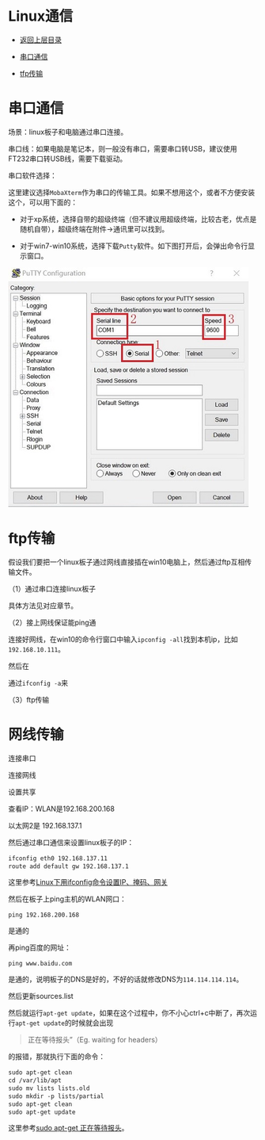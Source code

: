 # Linux通信

* [返回上层目录](../linux.md)

* [串口通信](#串口通信)

* [tfp传输](#ftp传输)


# 串口通信

场景：linux板子和电脑通过串口连接。

串口线：如果电脑是笔记本，则一般没有串口，需要串口转USB，建议使用FT232串口转USB线，需要下载驱动。

串口软件选择：

这里建议选择`MobaXterm`作为串口的传输工具。如果不想用这个，或者不方便安装这个，可以用下面的：

* 对于xp系统，选择自带的超级终端（但不建议用超级终端，比较古老，优点是随机自带），超级终端在附件->通讯里可以找到。

* 对于win7-win10系统，选择下载`Putty`软件。如下图打开后，会弹出命令行显示窗口。

![putty](pic/putty.jpg)

# ftp传输

假设我们要把一个linux板子通过网线直接插在win10电脑上，然后通过ftp互相传输文件。

（1）通过串口连接linux板子

  具体方法见对应章节。

（2）接上网线保证能ping通

连接好网线，在win10的命令行窗口中输入`ipconfig -all`找到本机ip，比如`192.168.10.111`。

然后在

通过`ifconfig -a`来

（3）ftp传输



# 网线传输

连接串口

连接网线

设置共享

查看IP：WLAN是192.168.200.168

以太网2是 192.168.137.1

然后通过串口通信来设置linux板子的IP：

```
ifconfig eth0 192.168.137.11
route add default gw 192.168.137.1
```

这里参考[Linux下用ifconfig命令设置IP、掩码、网关](https://blog.csdn.net/qq_28090573/article/details/82714028)

然后在板子上ping主机的WLAN网口：

```
ping 192.168.200.168
```

是通的

再ping百度的网址：

```
ping www.baidu.com
```

是通的，说明板子的DNS是好的，不好的话就修改DNS为`114.114.114.114`。

然后更新sources.list

然后就运行`apt-get update`，如果在这个过程中，你不小心ctrl+c中断了，再次运行`apt-get update`的时候就会出现

>  正在等待报头”（Eg. waiting for headers）

的报错，那就执行下面的命令：

```shell
sudo apt-get clean
cd /var/lib/apt
sudo mv lists lists.old
sudo mkdir -p lists/partial
sudo apt-get clean
sudo apt-get update
```

这里参考[sudo apt-get 正在等待报头](https://blog.csdn.net/liuci3234/article/details/80683706)。